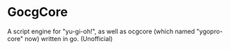 # GocgCore
A script engine for "yu-gi-oh!", as well as ocgcore (which named "ygopro-core" now) written in go. (Unofficial)
